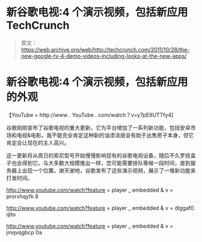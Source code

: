 # 新谷歌电视:4 个演示视频，包括新应用 TechCrunch

> 原文：<https://web.archive.org/web/http://techcrunch.com/2011/10/28/the-new-google-tv-4-demo-videos-including-looks-at-the-new-apps/>

# 新谷歌电视:4 个演示视频，包括新应用的外观

【YouTube = http://www . YouTube . com/watch？v=y7pE9UTTfy4]

谷歌刚刚宣布了谷歌电视的重大更新。它为平台增加了一系列新功能，包括安卓市场和电视&电影。我不能完全肯定这种新的油漆涂层会有助于出售房子本身，但它肯定会让现在的主人高兴。

这一更新将从周日的索尼型号开始慢慢影响现有的谷歌电视设备，随后不久罗技盒子也会得到它。与大多数大规模推出一样，您可能需要排队等候一段时间，直到服务器上出现一个位置。谢天谢地，谷歌发布了这些演示视频，展示了一堆新功能来打发时间。

http://www.youtube.com/watch?feature = player _ embedded & v = prorxhqyfk 8

http://www.youtube.com/watch?feature = player _ embedded & v = dlggaf0 qlto

http://www.youtube.com/watch?feature = player _ embedded & v = jmqvqgbcp 0a